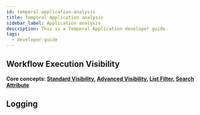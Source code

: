 ```yaml
---
id: temporal-application-analysis
title: Temporal Application analysis
sidebar_label: Application analysis
description: This is a Temporal Application developer guide.
tags:
  - developer-guide
---
```


## Workflow Execution Visibility

**Core concepts: [Standard Visibility](/docs/concepts/what-is-standard-visibility), [Advanced Visibility](/docs/concepts/what-is-advanced-visibility), [List Filter](/docs/concepts/what-is-a-list-filter), [Search Attribute](/docs/concepts/what-is-a-search-attribute)**

## Logging
